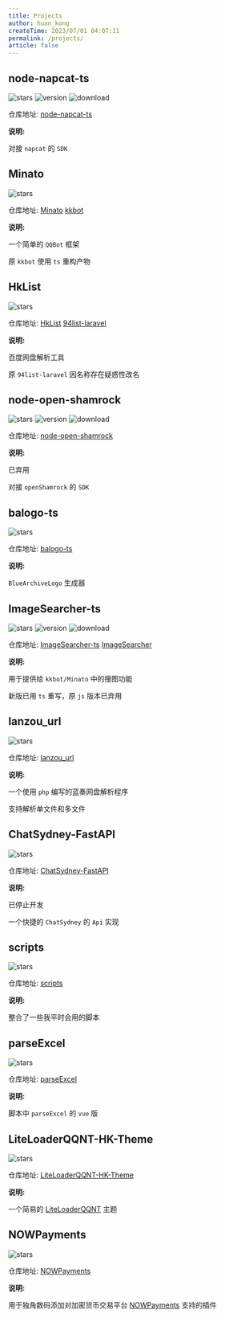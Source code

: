 ```yaml
---
title: Projects
author: huan_kong
createTime: 2023/07/01 04:07:11
permalink: /projects/
article: false
---
```


## node-napcat-ts

![stars](https://img.shields.io/github/stars/huankong233/node-napcat-ts?style=social)
![version](https://img.shields.io/npm/v/node-napcat-ts?style=flat-square)
![download](https://img.shields.io/npm/dt/node-napcat-ts?style=flat-square)

仓库地址: [node-napcat-ts](https://github.com/huankong233/node-napcat-ts)

**说明:**

对接 `napcat` 的 `SDK`

## Minato

![stars](https://img.shields.io/github/stars/huankong233/Minato?style=social)

仓库地址: [Minato](https://github.com/huankong233/Minato) [kkbot](https://github.com/huankong233/kkbot)

**说明:**

一个简单的 `QQBot` 框架

原 `kkbot` 使用 `ts` 重构产物

## HkList

![stars](https://img.shields.io/github/stars/huankong233/HkList?style=social)

仓库地址: [HkList](https://github.com/huankong233/HkList) [94list-laravel](https://github.com/huankong233/94list-laravel)

**说明:**

百度网盘解析工具

原 `94list-laravel` 因名称存在疑惑性改名

## node-open-shamrock

![stars](https://img.shields.io/github/stars/huankong233/node-open-shamrock?style=social)
![version](https://img.shields.io/npm/v/node-open-shamrock?style=flat-square)
![download](https://img.shields.io/npm/dt/node-open-shamrock?style=flat-square)

仓库地址: [node-open-shamrock](https://github.com/huankong233/node-open-shamrock)

**说明:**

已弃用

对接 `openShamrock` 的 `SDK`

## balogo-ts

![stars](https://img.shields.io/github/stars/huankong233/balogo-ts?style=social)

仓库地址: [balogo-ts](https://github.com/huankong233/balogo-ts)

**说明:**

`BlueArchiveLogo` 生成器

## ImageSearcher-ts

![stars](https://img.shields.io/github/stars/huankong233/ImageSearcher-ts?style=social)
![version](https://img.shields.io/npm/v/image_searcher?style=flat-square)
![download](https://img.shields.io/npm/dt/image_searcher?style=flat-square)

仓库地址: [ImageSearcher-ts](https://github.com/huankong233/ImageSearcher-ts) [ImageSearcher](https://github.com/huankong233/ImageSearcher)

**说明:**

用于提供给 `kkbot/Minato` 中的搜图功能

新版已用 `ts` 重写，原 `js` 版本已弃用

## lanzou_url

![stars](https://img.shields.io/github/stars/huankong233/lanzou_url?style=social)

仓库地址: [lanzou_url](https://github.com/huankong233/lanzou_url)

**说明:**

一个使用 `php` 编写的蓝奏网盘解析程序

支持解析单文件和多文件

## ChatSydney-FastAPI

![stars](https://img.shields.io/github/stars/huankong233/ChatSydney-FastAPI?style=social)

仓库地址: [ChatSydney-FastAPI](https://github.com/huankong233/ChatSydney-FastAPI)

**说明:**

已停止开发

一个快捷的 `ChatSydney` 的 `Api` 实现

## scripts

![stars](https://img.shields.io/github/stars/huankong233/scripts?style=social)

仓库地址: [scripts](https://github.com/huankong233/scripts)

**说明:**

整合了一些我平时会用的脚本

## parseExcel

![stars](https://img.shields.io/github/stars/huankong233/parseExcel?style=social)

仓库地址: [parseExcel](https://github.com/huankong233/parseExcel)

**说明:**

脚本中 `parseExcel` 的 `vue` 版

## LiteLoaderQQNT-HK-Theme

![stars](https://img.shields.io/github/stars/huankong233/LiteLoaderQQNT-HK-Theme?style=social)

仓库地址: [LiteLoaderQQNT-HK-Theme](https://github.com/huankong233/LiteLoaderQQNT-HK-Theme)

**说明:**

一个简易的 [LiteLoaderQQNT](https://github.com/mo-jinran/LiteLoaderQQNT) 主题

## NOWPayments

![stars](https://img.shields.io/github/stars/huankong233/NOWPayments?style=social)

仓库地址: [NOWPayments](https://github.com/huankong233/NOWPayments)

**说明:**

用于独角数码添加对加密货币交易平台 [NOWPayments](https://nowpayments.io/) 支持的插件
